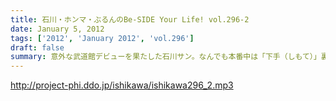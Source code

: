 ```yaml
---
title: 石川・ホンマ・ぶるんのBe-SIDE Your Life! vol.296-2
date: January 5, 2012
tags: ['2012', 'January 2012', 'vol.296']
draft: false
summary: 意外な武道館デビューを果たした石川サン。なんでも本番中は「下手（しもて）」裏に震えながらマイクを持っていたとかいないとか。ちなみに、ホンマさんも意外なカタチで武道館デビューを果たしていたのですが・・・まだスタジオには現れないですねぇ。NAMAE
---
```


http://project-phi.ddo.jp/ishikawa/ishikawa296_2.mp3
